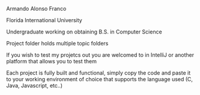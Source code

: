 Armando Alonso Franco 

Florida International University 

Undergraduate working on obtaining B.S. in Computer Science

Project folder holds multiple topic folders

If you wish to test my projetcs out you are welcomed to in IntelliJ or another platform that allows you to test them

Each project is fully built and functional, simply copy the code and paste it to your working environment of choice that supports the language used (C, Java, Javascript, etc..)
